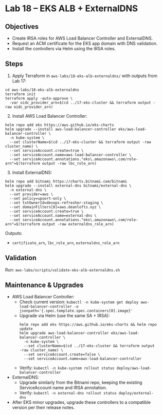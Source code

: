 # Lab 18 – EKS ALB + ExternalDNS

## Objectives

- Create IRSA roles for AWS Load Balancer Controller and ExternalDNS.
- Request an ACM certificate for the EKS app domain with DNS validation.
- Install the controllers via Helm using the IRSA roles.

## Steps

1. Apply Terraform in `aws-labs/18-eks-alb-externaldns/` with outputs from Lab 17:

```
cd aws-labs/18-eks-alb-externaldns
terraform init
terraform apply -auto-approve \
  -var oidc_provider_arn=$(cd ../17-eks-cluster && terraform output -raw oidc_provider_arn)
```

2. Install AWS Load Balancer Controller:

```
helm repo add eks https://aws.github.io/eks-charts
helm upgrade --install aws-load-balancer-controller eks/aws-load-balancer-controller \
  -n kube-system \
  --set clusterName=$(cd ../17-eks-cluster && terraform output -raw cluster_name) \
  --set serviceAccount.create=true \
  --set serviceAccount.name=aws-load-balancer-controller \
  --set serviceAccount.annotations."eks\.amazonaws\.com/role-arn"=$(terraform output -raw lbc_role_arn)
```

3. Install ExternalDNS:

```
helm repo add bitnami https://charts.bitnami.com/bitnami
helm upgrade --install external-dns bitnami/external-dns \
  -n external-dns \
  --set provider=aws \
  --set policy=upsert-only \
  --set txtOwnerId=devops-refresher-staging \
  --set domainFilters[0]=aws.deanlofts.xyz \
  --set serviceAccount.create=true \
  --set serviceAccount.name=external-dns \
  --set serviceAccount.annotations."eks\.amazonaws\.com/role-arn"=$(terraform output -raw externaldns_role_arn)
```

Outputs:

- `certificate_arn`, `lbc_role_arn`, `externaldns_role_arn`

## Validation

Run: `aws-labs/scripts/validate-eks-alb-externaldns.sh`

## Maintenance & Upgrades

- AWS Load Balancer Controller:
  - Check current version: `kubectl -n kube-system get deploy aws-load-balancer-controller -o jsonpath='{.spec.template.spec.containers[0].image}'`
  - Upgrade via Helm (use the same SA + IRSA):
    ```
    helm repo add eks https://aws.github.io/eks-charts && helm repo update
    helm upgrade aws-load-balancer-controller eks/aws-load-balancer-controller \
      -n kube-system \
      --set clusterName=$(cd ../17-eks-cluster && terraform output -raw cluster_name) \
      --set serviceAccount.create=false \
      --set serviceAccount.name=aws-load-balancer-controller
    ```
  - Verify: `kubectl -n kube-system rollout status deploy/aws-load-balancer-controller`
- ExternalDNS:
  - Upgrade similarly from the Bitnami repo, keeping the existing ServiceAccount name and IRSA annotation.
  - Verify: `kubectl -n external-dns rollout status deploy/external-dns`
- After EKS minor upgrades, upgrade these controllers to a compatible version per their release notes.
